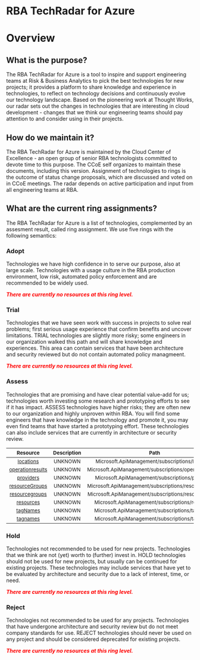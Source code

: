 
RBA TechRadar for Azure
=======================

# Overview

## What is the purpose?


The RBA TechRadar for Azure is a tool to inspire and support engineering teams at Risk & Business Analytics to pick the best technologies for new projects; it provides a platform to share knowledge and experience in technologies, to reflect on technology decisions and continuously evolve our technology landscape.  Based on the pioneering work at Thought Works, our radar sets out the changes in technologies that are interesting in cloud development - changes that we think our engineering teams should pay attention to and consider using in their projects.
## How do we maintain it?


The RBA TechRadar for Azure is maintained by the Cloud Center of Excellence - an open group of senior RBA technologists committed to devote time to this purpose.  The CCoE self organizes to maintain these documents, including this version.  Assignment of technologies to rings is the outcome of status change proposals, which are discussed and voted on in CCoE meetings.  The radar depends on active participation and input from all engineering teams at RBA.
## What are the current ring assignments?


The RBA TechRadar for Azure is a list of technologies, complemented by an assesment result, called ring assignment.  We use five rings with the following semantics:
### Adopt


Technologies we have high confidence in to serve our purpose, also at large scale.  Technologies with a usage culture in the RBA production environment, low risk, automated policy enforcement and are recommended to be widely used.  
  
***<font color="red"> There are currently no resources at this ring level. </font>***
### Trial


Technologies that we have seen work with success in projects to solve real problems;  first serious usage experience that confirm benefits and uncover limitations.  TRIAL technologies are slightly more risky; some engineers in our organization walked this path and will share knowledge and experiences.  This area can contain services that have been architecture and security reviewed but do not contain automated policy managmeent.  
  
***<font color="red"> There are currently no resources at this ring level. </font>***
### Assess


Technologies that are promising and have clear potential value-add for us; technologies worth investing some research and prototyping efforts to see if it has impact.  ASSESS technologies have higher risks;  they are often new to our organization and highly unproven within RBA.  You will find some engineers that have knowledge in the technology and promote it, you may even find teams that have started a prototyping effort.  These technologies can also include services that are currently in architecture or security review.  

|<sub>Resource</sub>|<sub>Description</sub>|<sub>Path</sub>|<sub>Status</sub>|
| :---: | :---: | :---: | :---: |
|<sub>[locations](https://github.com/openrba/python-azure-techradar/tree/master/Microsoft.ApiManagement/subscriptions/locations)</sub>|<sub>UNKNOWN</sub>|<sub>Microsoft.ApiManagement/subscriptions/locations</sub>|<sub>ASSESS</sub>|
|<sub>[operationresults](https://github.com/openrba/python-azure-techradar/tree/master/Microsoft.ApiManagement/subscriptions/operationresults)</sub>|<sub>UNKNOWN</sub>|<sub>Microsoft.ApiManagement/subscriptions/operationresults</sub>|<sub>ASSESS</sub>|
|<sub>[providers](https://github.com/openrba/python-azure-techradar/tree/master/Microsoft.ApiManagement/subscriptions/providers)</sub>|<sub>UNKNOWN</sub>|<sub>Microsoft.ApiManagement/subscriptions/providers</sub>|<sub>ASSESS</sub>|
|<sub>[resourceGroups](https://github.com/openrba/python-azure-techradar/tree/master/Microsoft.ApiManagement/subscriptions/resourceGroups)</sub>|<sub>UNKNOWN</sub>|<sub>Microsoft.ApiManagement/subscriptions/resourceGroups</sub>|<sub>ASSESS</sub>|
|<sub>[resourcegroups](https://github.com/openrba/python-azure-techradar/tree/master/Microsoft.ApiManagement/subscriptions/resourcegroups)</sub>|<sub>UNKNOWN</sub>|<sub>Microsoft.ApiManagement/subscriptions/resourcegroups</sub>|<sub>ASSESS</sub>|
|<sub>[resources](https://github.com/openrba/python-azure-techradar/tree/master/Microsoft.ApiManagement/subscriptions/resources)</sub>|<sub>UNKNOWN</sub>|<sub>Microsoft.ApiManagement/subscriptions/resources</sub>|<sub>ASSESS</sub>|
|<sub>[tagNames](https://github.com/openrba/python-azure-techradar/tree/master/Microsoft.ApiManagement/subscriptions/tagNames)</sub>|<sub>UNKNOWN</sub>|<sub>Microsoft.ApiManagement/subscriptions/tagNames</sub>|<sub>ASSESS</sub>|
|<sub>[tagnames](https://github.com/openrba/python-azure-techradar/tree/master/Microsoft.ApiManagement/subscriptions/tagnames)</sub>|<sub>UNKNOWN</sub>|<sub>Microsoft.ApiManagement/subscriptions/tagnames</sub>|<sub>ASSESS</sub>|

### Hold


Technologies not recommended to be used for new projects. Technologies that we think are not (yet) worth to (further) invest in.  HOLD technologies should not be used for new projects, but usually can be continued for existing projects.  These technologies may include services that have yet to be evaluated by architecture and security due to a lack of interest, time, or need.  
  
***<font color="red"> There are currently no resources at this ring level. </font>***
### Reject


Technologies not recommended to be used for any projects. Technologies that have undergone architecture and security review but do not meet company standards for use.  REJECT technologies should never be used on any project and should be considered deprecated for existing projects.  
  
***<font color="red"> There are currently no resources at this ring level. </font>***